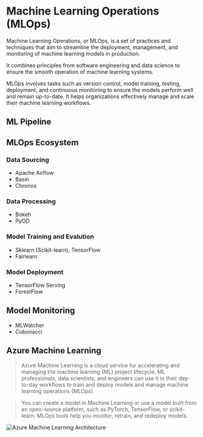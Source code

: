 # Machine Learning Operations (MLOps)

Machine Learning Operations, or MLOps, is a set of practices and techniques that aim to streamline the deployment, management, and monitoring of machine learning models in production.

It combines principles from software engineering and data science to ensure the smooth operation of machine learning systems. 

MLOps involves tasks such as version control, model training, testing, deployment, and continuous monitoring to ensure the models perform well and remain up-to-date. It helps organizations effectively manage and scale their machine learning workflows.

## ML Pipeline

## MLOps Ecosystem

### Data Sourcing
- Apache Airflow
- Basin
- Chronos

### Data Processing
- Bokeh
- PyOD

### Model Training and Evalution
- Sklearn (Scikit-learn), TensorFlow
- Fairlearn

### Model Deployment
- TensorFlow Serving
- ForestFlow

## Model Monitoring
- MLWatcher
- Cubonacci

## Azure Machine Learning

>Azure Machine Learning is a cloud service for accelerating and managing the machine learning (ML) project lifecycle. ML professionals, data scientists, and engineers can use it in their day-to-day workflows to train and deploy models and manage machine learning operations (MLOps).

>You can create a model in Machine Learning or use a model built from an open-source platform, such as PyTorch, TensorFlow, or scikit-learn. MLOps tools help you monitor, retrain, and redeploy models.

![Azure Machine Learning Architecture](https://learn.microsoft.com/en-us/azure/architecture/ai-ml/idea/_images/azure-machine-learning-solution-architecture.svg)
